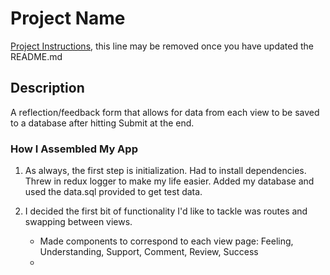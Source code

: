 # Project Name

[Project Instructions](./INSTRUCTIONS.md), this line may be removed once you have updated the README.md

## Description

A reflection/feedback form that allows for data from each view to be saved to a database after hitting Submit at the end.


###  How I Assembled My App

1.  As always, the first step is initialization.  Had to install dependencies.  Threw in redux logger to make my life easier.  Added my database and used the data.sql provided to get test data.

2.  I decided the first bit of functionality I'd like to tackle was routes and swapping between views.
    - Made components to correspond to each view page: Feeling, Understanding, Support, Comment, Review, Success
    - 
